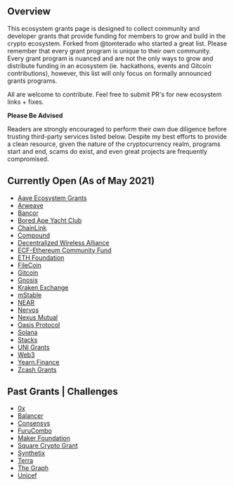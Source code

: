 ## Overview
This ecosystem grants page is designed to collect community and developer grants that provide funding for members to grow and build in the crypto ecosystem. Forked from @tomterado who started a great list. Please remember that every grant program is unique to their own community. Every grant program is nuanced and are not the only ways to grow and distribute funding in an ecosystem (ie. hackathons, events and Gitcoin contributions), however, this list will only focus on formally announced grants programs.

All are welcome to contribute. Feel free to submit PR's for new ecosystem links + fixes.

**Please Be Advised**

Readers are strongly encouraged to perform their own due diligence before trusting third-party services listed below. Despite my best efforts to provide a clean resource, given the nature of the cryptocurrency realm, programs start and end, scams do exist, and even great projects are frequently compromised.

## Currently Open (As of May 2021)
- [Aave Ecosystem Grants](https://medium.com/aave/aave-ecosystem-grants-round-2-33e7ffed7933)
- [Arweave](https://www.arweave.org/get-involved/grants-funding)
- [Bancor](https://support.bancor.network/hc/en-us/articles/360010458140-Developer-Grant-Program-)
- [Bored Ape Yacht Club](https://boredapeyachtclub.medium.com/bored-ape-yacht-club-community-grant-program-9b32c3fbab0e)
- [ChainLink](https://chain.link/community/grants)
- [Compound](https://compoundgrants.org/)
- [Decentralized Wireless Alliance](https://dewialliance.medium.com/launching-the-dewi-grant-program-9410310129bf)
- [ECF-Ethereum Community Fund](https://ecf.network/)
- [ETH Foundation](https://esp.ethereum.foundation/en/)
- [FileCoin](https://grants.filecoin.io/)
- [Gitcoin](https://gitcoin.co/grants/)
- [Gnosis](https://github.com/gnosis/GECO)
- [Kraken Exchange](https://www.kraken.com/en-us/features/grants)
- [mStable](https://github.com/mstable/mStable-dev-grants)
- [NEAR](https://near.org/grants/)
- [Nervos](https://www.nervos.org/developer/grants/)
- [Nexus Mutual](https://medium.com/nexus-mutual/our-community-grants-programme-is-live-cd4b10451405)
- [Oasis Protocol](https://oasisprotocol.org/ecosystem-grants)
- [Solana](https://solana.com/grants)
- [Stacks](https://github.com/stacksgov/Stacks-Grants)
- [UNI Grants](https://www.notion.so/Welcome-to-UNI-Grants-6e3e84967a984a5fb127ae749649ddc9)
- [Web3](https://docs.onflow.org/)
- [Yearn.Finance](https://gov.yearn.finance/t/september-grants-announcement/7044)
- [Zcash Grants](https://grants.zfnd.org/)

## Past Grants | Challenges
- [0x](https://0x.org/eap)
- [Balancer](https://medium.com/balancer-protocol/batch-2-of-balancer-ecosystem-fund-grants-is-now-available-c6b1bf567483)
- [Consensys](https://www.consensys.net/grants)
- [FuruCombo](https://medium.com/furucombo/furucombo-creative-challenge-9-000-in-prizes-7b7c0a9451ca)
- [Maker Foundation](https://funding.makerdao.com/)
- [Square Crypto Grant](https://medium.com/@squarecrypto/square-crypto-grants-for-everybody-93d614f5fd0e#:~:text=We%20support%20bitcoin%20by%20building,grants%20to%20BTCPayServer%20and%20ZmnSCPxj.)
- [Synthetix](https://blog.synthetix.io/synthetix-grantsdao/)
- [Terra](https://medium.com/terra-money/introducing-terra-ecosystem-grants-bd84b584e279)
- [The Graph](https://thegraph.com/blog/wave-one-funding)
- [Unicef](https://www.unicef.org/innovation/applyBlockchainCrypto)
